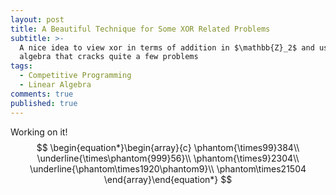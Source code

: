```yaml
---
layout: post
title: A Beautiful Technique for Some XOR Related Problems
subtitle: >-
  A nice idea to view xor in terms of addition in $\mathbb{Z}_2$ and use linear
  algebra that cracks quite a few problems
tags:
  - Competitive Programming
  - Linear Algebra
comments: true
published: true
---
```

Working on it!
$$
\begin{equation*}\begin{array}{c}
\phantom{\times99}384\\
\underline{\times\phantom{999}56}\\
\phantom{\times9}2304\\
\underline{\phantom\times1920\phantom9}\\
\phantom\times21504
\end{array}\end{equation*}
$$